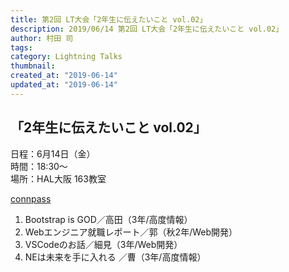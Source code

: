 ```yaml
---
title: 第2回 LT大会「2年生に伝えたいこと vol.02」  
description: 2019/06/14 第2回 LT大会「2年生に伝えたいこと vol.02」 
author: 村田 司 
tags: 
category: Lightning Talks
thumbnail:
created_at: "2019-06-14"
updated_at: "2019-06-14"
---
```


## 「2年生に伝えたいこと vol.02」  

日程：6月14日（金）  
時間：18:30〜  
場所：HAL大阪 163教室  

[connpass](https://haltechclub.connpass.com/event/135109/)  

1. Bootstrap is GOD／高田（3年/高度情報）
2. Webエンジニア就職レポート／郭（秋2年/Web開発）
3. VSCodeのお話／細見（3年/Web開発）
4. NEは未来を手に入れる ／曹（3年/高度情報）
